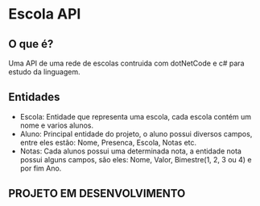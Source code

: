 # Escola API

## O que é?
<p>Uma API de uma rede de escolas contruida com dotNetCode e c# para estudo da linguagem.</p>


## Entidades
 - Escola: Entidade que representa uma escola, cada escola contém um nome e varios alunos.
 - Aluno: Principal entidade do projeto, o aluno possui diversos campos, entre eles estão: Nome, Presenca, Escola, Notas etc.
 - Notas: Cada alunos possui uma determinada nota, a entidade nota possui alguns campos, são eles: Nome, Valor, Bimestre(1, 2, 3 ou 4) e por fim Ano.


## PROJETO EM DESENVOLVIMENTO